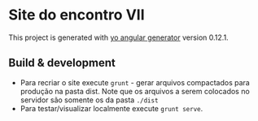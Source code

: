 # Site do encontro VII

This project is generated with [yo angular generator](https://github.com/yeoman/generator-angular)
version 0.12.1.

## Build & development

* Para recriar o site execute `grunt` - gerar arquivos compactados para produção na pasta dist. Note que os arquivos a serem colocados no servidor são somente os da pasta `./dist`
* Para testar/visualizar localmente execute `grunt serve`.

